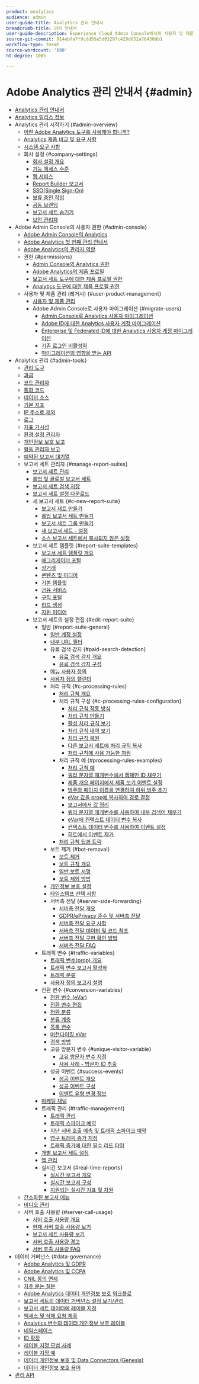 ```yaml
---
product: analytics
audience: admin
user-guide-title: Analytics 관리 안내서
breadcrumb-title: 관리 안내서
user-guide-description: Experience Cloud Admin Console에서의 사용자 및 제품 관리, 보고서 세트 구성 등과 같은 Analytics 관리 작업에 대해 알아봅니다.
source-git-commit: 914ebfa7f9cdd55e5d03297c429d652a76430db1
workflow-type: tm+mt
source-wordcount: '680'
ht-degree: 100%

---
```



# Adobe Analytics 관리 안내서 {#admin}

+ [Analytics 관리 안내서](home.md)
+ [Analytics 릴리스 정보](https://experienceleague.adobe.com/docs/analytics/release-notes/latest.html?lang=ko-KR)
+ Analytics 관리 시작하기 {#admin-overview}
   + [어떤 Adobe Analytics 도구를 사용해야 합니까?](get-started/which-analytics-tool.md)
   + [Analytics 제품 비교 및 요구 사항](get-started/analytics-product-comparison.md)
   + [시스템 요구 사항](get-started/sys-reqs.md)
   + 회사 설정 {#company-settings}
      + [회사 설정 개요](get-started/company/c-company-settings.md)
      + [기능 액세스 수준](get-started/company/feature-access-levels.md)
      + [웹 서비스](get-started/company/web-services-admin.md)
      + [Report Builder 보고서](get-started/company/report-builder-reports-admin.md)
      + [SSO(Single Sign-On)](get-started/company/single-signon-admin.md)
      + [보류 중인 작업](get-started/company/pending-actions-admin.md)
      + [공동 브랜딩](get-started/company/co-branding-admin.md)
      + [보고서 세트 숨기기](get-started/company/c-hide-report-suites.md)
      + [보안 관리자](get-started/company/security-manager.md)
+ Adobe Admin Console의 사용자 권한 {#admin-console}
   + [Adobe Admin Console의 Analytics](admin-console/home.md)
   + [Adobe Analytics 첫 번째 관리 안내서](admin-console/first-admin-guide.md)
   + [Adobe Analytics의 관리자 역할](admin-console/admin-roles-in-analytics.md)
   + 권한 {#permissions}
      + [Admin Console의 Analytics 권한](admin-console/permissions/summary-tables.md)
      + [Adobe Analytics의 제품 프로필](admin-console/permissions/product-profile.md)
      + [보고서 세트 도구에 대한 제품 프로필 권한](admin-console/permissions/report-suite-tools.md)
      + [Analytics 도구에 대한 제품 프로필 권한](admin-console/permissions/analytics-tools.md)
   + 사용자 및 제품 관리 (레거시) {#user-product-management}
      + [사용자 및 제품 관리](admin-console/user-management2/user-management.md)
      + Adobe Admin Console로 사용자 마이그레이션 {#migrate-users}
         + [Admin Console로 Analytics 사용자 마이그레이션](admin-console/user-management2/user-migration/c-migration-tool.md)
         + [Adobe ID에 대한 Analytics 사용자 계정 마이그레이션](admin-console/user-management2/user-migration/t-migrate-users.md)
         + [Enterprise 및 Federated ID에 대한 Analytics 사용자 계정 마이그레이션](admin-console/user-management2/user-migration/migrate-enterprise.md)
         + [기존 로그인 비활성화](admin-console/user-management2/user-migration/t-disable-legacy-login.md)
         + [마이그레이션의 영향을 받는 API](admin-console/user-management2/user-migration/developer.md)
+ Analytics 관리 {#admin-tools}
   + [관리 도구](admin/c-admin-tools.md)
   + [과금](admin/billing-admin.md)
   + [코드 관리자](admin/code-manager-admin.md)
   + [통화 코드](admin/currency.md)
   + [데이터 소스](admin/data-sources.md)
   + [기본 지표](admin/default-metrics.md)
   + [IP 주소로 제외](admin/exclude-ip.md)
   + [로그](admin/logs.md)
   + [지표 가시성](admin/metric-visibility.md)
   + [환경 설정 관리자](admin/preferences-manager.md)
   + [개인정보 보호 보고](admin/privacy-reporting.md)
   + [활동 관리자 보고](admin/reporting-activity.md)
   + [예약된 보고서 대기열](admin/scheduled-reports-admin.md)
   + 보고서 세트 관리자 {#manage-report-suites}
      + [보고서 세트 관리](admin/c-manage-report-suites/report-suites-admin.md)
      + [롤업 및 글로벌 보고서 세트](admin/c-manage-report-suites/rollup-report-suite.md)
      + [보고서 세트 검색 저장](admin/c-manage-report-suites/t-report-suite-saved-search.md)
      + [보고서 세트 설정 다운로드](admin/c-manage-report-suites/t-download-rs-settings.md)
      + 새 보고서 세트 {#c-new-report-suite}
         + [보고서 세트 만들기](admin/c-manage-report-suites/c-new-report-suite/t-create-a-report-suite.md)
         + [롤업 보고서 세트 만들기](admin/c-manage-report-suites/c-new-report-suite/t-rollups.md)
         + [보고서 세트 그룹 만들기](admin/c-manage-report-suites/c-new-report-suite/t-create-rs-group.md)
         + [새 보고서 세트 - 설정](admin/c-manage-report-suites/c-new-report-suite/new-report-suite.md)
         + [소스 보고서 세트에서 복사되지 않은 설정](admin/c-manage-report-suites/c-new-report-suite/settings-not-copied-from-rs.md)
      + 보고서 세트 템플릿 {#report-suite-templates}
         + [보고서 세트 템플릿 개요](admin/c-manage-report-suites/c-report-suite-templates/report-suite-templates.md)
         + [애그리게이터 포털](admin/c-manage-report-suites/c-report-suite-templates/aggregator-portal.md)
         + [상거래](admin/c-manage-report-suites/c-report-suite-templates/commerce-admin.md)
         + [콘텐츠 및 미디어](admin/c-manage-report-suites/c-report-suite-templates/content-media.md)
         + [기본 템플릿](admin/c-manage-report-suites/c-report-suite-templates/default-rs-template.md)
         + [금융 서비스](admin/c-manage-report-suites/c-report-suite-templates/financial-services.md)
         + [구직 포털](admin/c-manage-report-suites/c-report-suite-templates/job-portal.md)
         + [리드 생성](admin/c-manage-report-suites/c-report-suite-templates/lead-generation.md)
         + [지원 미디어](admin/c-manage-report-suites/c-report-suite-templates/support-media.md)
      + 보고서 세트의 설정 편집 {#edit-report-suite}
         + 일반 {#report-suite-general}
            + [일반 계정 설정](admin/c-manage-report-suites/c-edit-report-suites/general/general-acct-settings-admin.md)
            + [내부 URL 필터](admin/c-manage-report-suites/c-edit-report-suites/general/internal-url-filter-admin.md)
            + 유료 검색 감지 {#paid-search-detection}
               + [유료 검색 감지 개요](admin/c-manage-report-suites/c-edit-report-suites/general/paid-search-detection/paid-search-detection.md)
               + [유료 검색 감지 구성](admin/c-manage-report-suites/c-edit-report-suites/general/paid-search-detection/t-paid-search-detection.md)
            + [메뉴 사용자 정의](admin/c-manage-report-suites/c-edit-report-suites/general/customize-menus.md)
            + [사용자 정의 캘린더](admin/c-manage-report-suites/c-edit-report-suites/general/custom-calendar.md)
            + 처리 규칙 {#c-processing-rules}
               + [처리 규칙 개요](admin/c-manage-report-suites/c-edit-report-suites/general/c-processing-rules/processing-rules.md)
               + 처리 규칙 구성 {#c-processing-rules-configuration}
                  + [처리 규칙 작동 방식](admin/c-manage-report-suites/c-edit-report-suites/general/c-processing-rules/c-processing-rules-configuration/processing-rules-about.md)
                  + [처리 규칙 만들기](admin/c-manage-report-suites/c-edit-report-suites/general/c-processing-rules/c-processing-rules-configuration/t-processing-rules.md)
                  + [활성 처리 규칙 보기](admin/c-manage-report-suites/c-edit-report-suites/general/c-processing-rules/c-processing-rules-configuration/t-processing-rules-view.md)
                  + [처리 규칙 내역 보기](admin/c-manage-report-suites/c-edit-report-suites/general/c-processing-rules/c-processing-rules-configuration/t-processing-rule-view-history.md)
                  + [처리 규칙 복원](admin/c-manage-report-suites/c-edit-report-suites/general/c-processing-rules/c-processing-rules-configuration/t-processing-rules-restore.md)
                  + [다른 보고서 세트에 처리 규칙 복사](admin/c-manage-report-suites/c-edit-report-suites/general/c-processing-rules/c-processing-rules-configuration/t-processing-rules-copy-to-rs.md)
                  + [처리 규칙에 사용 가능한 차원](admin/c-manage-report-suites/c-edit-report-suites/general/c-processing-rules/processing-rule-dimensions.md)
               + 처리 규칙 예 {#processing-rules-examples}
                  + [처리 규칙 예](admin/c-manage-report-suites/c-edit-report-suites/general/c-processing-rules/processing-rules-examples/processing-rules-examples.md)
                  + [쿼리 문자열 매개변수에서 캠페인 ID 채우기](admin/c-manage-report-suites/c-edit-report-suites/general/c-processing-rules/processing-rules-examples/processing-rules-populate-campaign-id.md)
                  + [제품 개요 페이지에서 제품 보기 이벤트 설정](admin/c-manage-report-suites/c-edit-report-suites/general/c-processing-rules/processing-rules-examples/setting-the-product-view-event.md)
                  + [범주와 페이지 이름을 연결하여 하위 범주 추가](admin/c-manage-report-suites/c-edit-report-suites/general/c-processing-rules/processing-rules-examples/subcategory-concatenating.md)
                  + [eVar 값을 prop에 복사하여 경로 결정](admin/c-manage-report-suites/c-edit-report-suites/general/c-processing-rules/processing-rules-examples/processing-rules-determining-path.md)
                  + [보고서에서 값 정리](admin/c-manage-report-suites/c-edit-report-suites/general/c-processing-rules/processing-rules-examples/clean-up-values-in-a-report.md)
                  + [쿼리 문자열 매개변수를 사용하여 내부 검색어 채우기](admin/c-manage-report-suites/c-edit-report-suites/general/c-processing-rules/processing-rules-examples/processing-rules-populating-internal-search.md)
                  + [eVar에 컨텍스트 데이터 변수 복사](admin/c-manage-report-suites/c-edit-report-suites/general/c-processing-rules/processing-rules-examples/processing-rules-copy-context-data.md)
                  + [컨텍스트 데이터 변수를 사용하여 이벤트 설정](admin/c-manage-report-suites/c-edit-report-suites/general/c-processing-rules/processing-rules-examples/processing-rules-copy-context-data-event.md)
                  + [히트에서 이벤트 제거](admin/c-manage-report-suites/c-edit-report-suites/general/c-processing-rules/processing-rules-examples/processing-rules-remove-event.md)
               + [처리 규칙 팁과 트릭](admin/c-manage-report-suites/c-edit-report-suites/general/c-processing-rules/processing-rules-tips.md)
            + 보트 제거 {#bot-removal}
               + [보트 제거](admin/c-manage-report-suites/c-edit-report-suites/general/bot-removal/bot-removal.md)
               + [보트 규칙 개요](admin/c-manage-report-suites/c-edit-report-suites/general/bot-removal/bot-rules.md)
               + [일반 보트 서명](admin/c-manage-report-suites/c-edit-report-suites/general/bot-removal/bot-signatures.md)
               + [보트 제외 방법](admin/c-manage-report-suites/c-edit-report-suites/general/bot-removal/bot-exclusion-methods.md)
            + [개인정보 보호 설정](admin/c-manage-report-suites/c-edit-report-suites/general/privacy-settings.md)
            + [타임스탬프 선택 사항](admin/c-manage-report-suites/c-edit-report-suites/general/timestamp-optional.md)
            + 서버측 전달 {#server-side-forwarding}
               + [서버측 전달 개요](admin/c-manage-report-suites/c-edit-report-suites/general/c-server-side-forwarding/ssf.md)
               + [GDPR/ePrivacy 준수 및 서버측 전달](admin/c-manage-report-suites/c-edit-report-suites/general/c-server-side-forwarding/ssf-gdpr.md)
               + [서버측 전달 요구 사항](admin/c-manage-report-suites/c-edit-report-suites/general/c-server-side-forwarding/ssf-requirements.md)
               + [서버측 전달 데이터 및 코드 참조](admin/c-manage-report-suites/c-edit-report-suites/general/c-server-side-forwarding/ssf-reference.md)
               + [서버측 전달 구현 확인 방법](admin/c-manage-report-suites/c-edit-report-suites/general/c-server-side-forwarding/ssf-verify.md)
               + [서버측 전달 FAQ](admin/c-manage-report-suites/c-edit-report-suites/general/c-server-side-forwarding/ssf-faq.md)
         + 트래픽 변수 {#traffic-variables}
            + [트래픽 변수(prop) 개요](admin/c-manage-report-suites/c-edit-report-suites/c-traffic-variables/traffic-var.md)
            + [트래픽 변수 보고서 활성화](admin/c-manage-report-suites/c-edit-report-suites/c-traffic-variables/t-traffic-variable.md)
            + [트래픽 분류](admin/c-manage-report-suites/c-edit-report-suites/c-traffic-variables/traffic-classifications.md)
            + [사용자 정의 보고서 설명](admin/c-manage-report-suites/c-edit-report-suites/c-traffic-variables/custom-desc-admin.md)
         + 전환 변수 {#conversion-variables}
            + [전환 변수 (eVar)](admin/c-manage-report-suites/c-edit-report-suites/conversion-var-admin/conversion-var-admin.md)
            + [전환 변수 편집](admin/c-manage-report-suites/c-edit-report-suites/conversion-var-admin/t-conversion-variables-admin.md)
            + [전환 분류](admin/c-manage-report-suites/c-edit-report-suites/conversion-var-admin/conversion-classifications.md)
            + [분류 계층](admin/c-manage-report-suites/c-edit-report-suites/conversion-var-admin/classification-hierarchies.md)
            + [목록 변수](admin/c-manage-report-suites/c-edit-report-suites/conversion-var-admin/list-var-admin.md)
            + [머천다이징 eVar](admin/c-manage-report-suites/c-edit-report-suites/conversion-var-admin/merchandising-evars.md)
            + [검색 방법](admin/c-manage-report-suites/c-edit-report-suites/conversion-var-admin/finding-methods.md)
            + 고유 방문자 변수 {#unique-visitor-variable}
               + [고유 방문자 변수 지정](admin/c-manage-report-suites/c-edit-report-suites/conversion-var-admin/unique-visitor-variable-admin/t-unique-visitor-variable.md)
               + [사용 사례 - 방문자 ID 추출](admin/c-manage-report-suites/c-edit-report-suites/conversion-var-admin/unique-visitor-variable-admin/extract-visitorids-usecase.md)
            + 성공 이벤트 {#success-events}
               + [성공 이벤트 개요](admin/c-manage-report-suites/c-edit-report-suites/conversion-var-admin/c-success-events/success-event.md)
               + [성공 이벤트 구성](admin/c-manage-report-suites/c-edit-report-suites/conversion-var-admin/c-success-events/t-success-events.md)
               + [이벤트 유형 변경 정보](admin/c-manage-report-suites/c-edit-report-suites/conversion-var-admin/c-success-events/event-type.md)
         + [마케팅 채널](admin/c-manage-report-suites/c-edit-report-suites/marketing-channels-admin.md)
         + 트래픽 관리 {#traffic-management}
            + [트래픽 관리](admin/c-manage-report-suites/c-edit-report-suites/c-traffic-management/traffic-management.md)
            + [트래픽 스파이크 예약](admin/c-manage-report-suites/c-edit-report-suites/c-traffic-management/t-traffic-schedule-spike.md)
            + [지난 서버 호출 예측 및 트래픽 스파이크 예약](admin/c-manage-report-suites/c-edit-report-suites/c-traffic-management/traffic-spike-estimate-past-server-calls.md)
            + [영구 트래픽 증가 지정](admin/c-manage-report-suites/c-edit-report-suites/c-traffic-management/t-traffic-permanent.md)
            + [트래픽 증가에 대한 필수 리드 타임](admin/c-manage-report-suites/c-edit-report-suites/c-traffic-management/traffic-lead-time.md)
         + [개별 보고서 세트 설정](admin/c-manage-report-suites/c-edit-report-suites/individual-rs-settings.md)
         + [앱 관리](admin/c-manage-report-suites/c-edit-report-suites/mobile-management.md)
         + 실시간 보고서 {#real-time-reports}
            + [실시간 보고서 개요](admin/c-manage-report-suites/c-edit-report-suites/realtime/realtime.md)
            + [실시간 보고서 구성](admin/c-manage-report-suites/c-edit-report-suites/realtime/t-realtime-admin.md)
            + [지원되는 실시간 지표 및 차원](admin/c-manage-report-suites/c-edit-report-suites/realtime/realtime-metrics.md)
   + [간소화된 보고서 메뉴](admin/t-simplified-menu.md)
   + [비디오 관리](admin/video-management.md)
   + 서버 호출 사용량 {#server-call-usage}
      + [서버 호출 사용량 개요](admin/c-server-call-usage/overage-overview.md)
      + [현재 서버 호출 사용량 보기](admin/c-server-call-usage/server-call-usage-dashboard.md)
      + [보고서 세트 사용량 보기](admin/c-server-call-usage/report-suite-usage.md)
      + [서버 호출 사용량 경고](admin/c-server-call-usage/scu-alerts.md)
      + [서버 호출 사용량 FAQ](admin/c-server-call-usage/overage-faq.md)
+ 데이터 거버넌스 {#data-governance}
   + [Adobe Analytics 및 GDPR](c-data-governance/an-gdpr-overview.md)
   + [Adobe Analytics 및 CCPA](c-data-governance/an-ccpa-overview.md)
   + [CNIL 동의 면제](c-data-governance/cnil-consent-exemption.md)
   + [자주 묻는 질문](c-data-governance/gdpr-faq.md)
   + [Adobe Analytics 데이터 개인정보 보호 워크플로](c-data-governance/an-gdpr-workflow.md)
   + [보고서 세트의 데이터 거버넌스 설정 보기/관리](c-data-governance/gdpr-view-settings.md)
   + [보고서 세트 데이터에 레이블 지정](c-data-governance/gdpr-setup-reportsuite.md)
   + [액세스 및 삭제 요청 제출](c-data-governance/gdpr-submit-access-delete.md)
   + [Analytics 변수의 데이터 개인정보 보호 레이블](c-data-governance/gdpr-labels.md)
   + [네임스페이스](c-data-governance/gdpr-namespaces.md)
   + [ID 확장](c-data-governance/gdpr-id-expansion.md)
   + [레이블 지정 모범 사례](c-data-governance/gdpr-analytics-ids.md)
   + [레이블 지정 예](c-data-governance/gdpr-labeling-example.md)
   + [데이터 개인정보 보호 및 Data Connectors (Genesis)](c-data-governance/data-connectors-gdpr.md)
   + [데이터 개인정보 보호 용어](c-data-governance/gdpr-terminology.md)
+ [관리 API](c-admin-api/c-admin-api.md)
